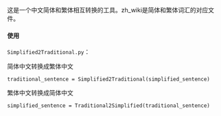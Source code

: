 这是一个中文简体和繁体相互转换的工具。zh_wiki是简体和繁体词汇的对应文件。

#### 使用

`Simplified2Traditional.py`：

简体中文转换成繁体中文

`traditional_sentence = Simplified2Traditional(simplified_sentence)`

繁体中文转换成简体中文

`simplified_sentence = Traditional2Simplified(traditional_sentence)`